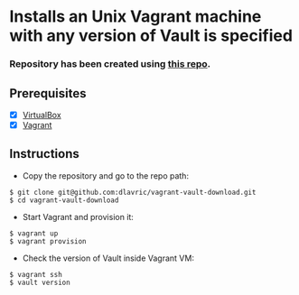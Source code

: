 # Installs an Unix Vagrant machine with any version of Vault is specified

### Repository has been created using [this repo](https://github.com/kikitux/vault-dev-orcl).


## Prerequisites
- [X] [VirtualBox](https://www.virtualbox.org/wiki/Downloads)
- [X] [Vagrant](https://www.vagrantup.com/downloads)

## Instructions

- Copy the repository and go to the repo path:

```shell
$ git clone git@github.com:dlavric/vagrant-vault-download.git
$ cd vagrant-vault-download
```

- Start Vagrant and provision it:

```shell
$ vagrant up
$ vagrant provision
```

- Check the version of Vault inside Vagrant VM:

```shell
$ vagrant ssh
$ vault version
```
